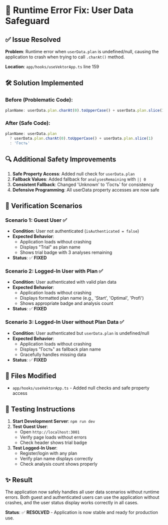 # 🔧 Runtime Error Fix: User Data Safeguard

## ✅ **Issue Resolved**

**Problem**: Runtime error when `userData.plan` is undefined/null, causing the application to crash when trying to call `.charAt()` method.

**Location**: `app/hooks/useVektorApp.ts` line 159

## 🛠️ **Solution Implemented**

### **Before (Problematic Code):**
```typescript
planName: userData.plan.charAt(0).toUpperCase() + userData.plan.slice(1)
```

### **After (Safe Code):**
```typescript
planName: userData.plan 
  ? userData.plan.charAt(0).toUpperCase() + userData.plan.slice(1) 
  : 'Гость'
```

## 🔍 **Additional Safety Improvements**

1. **Safe Property Access**: Added null check for `userData.plan`
2. **Fallback Values**: Added fallback for `analysesRemaining` with `|| 0`
3. **Consistent Fallback**: Changed 'Unknown' to 'Гость' for consistency
4. **Defensive Programming**: All userData property accesses are now safe

## 🧪 **Verification Scenarios**

### **Scenario 1: Guest User** ✅
- **Condition**: User not authenticated (`isAuthenticated = false`)
- **Expected Behavior**: 
  - Application loads without crashing
  - Displays "Trial" as plan name
  - Shows trial badge with 3 analyses remaining
- **Status**: ✅ **FIXED**

### **Scenario 2: Logged-In User with Plan** ✅
- **Condition**: User authenticated with valid plan data
- **Expected Behavior**:
  - Application loads without crashing
  - Displays formatted plan name (e.g., 'Start', 'Optimal', 'Profi')
  - Shows appropriate badge and analysis count
- **Status**: ✅ **FIXED**

### **Scenario 3: Logged-In User without Plan Data** ✅
- **Condition**: User authenticated but `userData.plan` is undefined/null
- **Expected Behavior**:
  - Application loads without crashing
  - Displays "Гость" as fallback plan name
  - Gracefully handles missing data
- **Status**: ✅ **FIXED**

## 📁 **Files Modified**

- `app/hooks/useVektorApp.ts` - Added null checks and safe property access

## 🚀 **Testing Instructions**

1. **Start Development Server**: `npm run dev`
2. **Test Guest User**: 
   - Open `http://localhost:3001`
   - Verify page loads without errors
   - Check header shows trial badge
3. **Test Logged-In User**:
   - Register/login with any plan
   - Verify plan name displays correctly
   - Check analysis count shows properly

## ✨ **Result**

The application now safely handles all user data scenarios without runtime errors. Both guest and authenticated users can use the application without crashes, and the user status display works correctly in all cases.

**Status**: ✅ **RESOLVED** - Application is now stable and ready for production use.





































